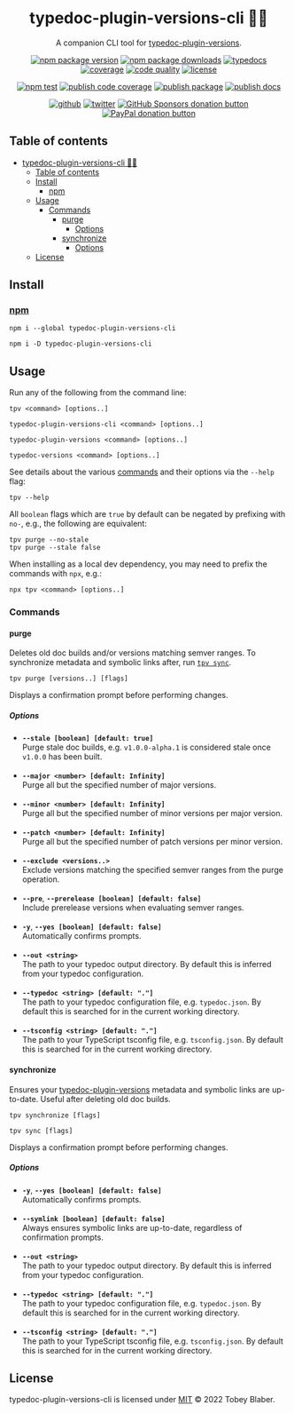 <center>

# typedoc-plugin-versions-cli 🧑‍💻

A companion CLI tool for [typedoc-plugin-versions](https://citkane.github.io/typedoc-plugin-versions).

[![npm package version](https://img.shields.io/npm/v/typedoc-plugin-versions-cli.svg?logo=npm&label&labelColor=222&style=flat-square)](https://npmjs.org/package/typedoc-plugin-versions-cli "View typedoc-plugin-versions-cli on npm") [![npm package downloads](https://img.shields.io/npm/dw/typedoc-plugin-versions-cli.svg?logo=npm&labelColor=222&style=flat-square)](https://npmjs.org/package/typedoc-plugin-versions-cli "View typedoc-plugin-versions-cli on npm") [![typedocs](https://img.shields.io/badge/docs-informational.svg?logo=typescript&labelColor=222&style=flat-square)](https://toebeann.github.io/typedoc-plugin-versions-cli "Read the documentation on Github Pages") [![coverage](https://img.shields.io/codecov/c/github/toebeann/typedoc-plugin-versions-cli.svg?logo=codecov&labelColor=222&style=flat-square)](https://codecov.io/gh/toebeann/typedoc-plugin-versions-cli "View code coverage on Codecov") [![code quality](https://img.shields.io/codefactor/grade/github/toebeann/typedoc-plugin-versions-cli.svg?logo=codefactor&labelColor=222&style=flat-square)](https://www.codefactor.io/repository/github/toebeann/typedoc-plugin-versions-cli "View code quality on CodeFactor") [![license](https://img.shields.io/github/license/toebeann/typedoc-plugin-versions-cli.svg?color=informational&labelColor=222&style=flat-square)](https://github.com/toebeann/typedoc-plugin-versions-cli/blob/main/LICENSE "View the license on GitHub")

[![npm test](https://img.shields.io/github/workflow/status/toebeann/typedoc-plugin-versions-cli/npm%20test.svg?logo=github&logoColor=aaa&label=npm%20test&labelColor=222&style=flat-square)](https://github.com/toebeann/typedoc-plugin-versions-cli/actions/workflows/npm-test.yml "View npm test on GitHub Actions") [![publish code coverage](https://img.shields.io/github/workflow/status/toebeann/typedoc-plugin-versions-cli/publish%20code%20coverage.svg?logo=github&logoColor=aaa&label=publish%20code%20coverage&labelColor=222&style=flat-square)](https://github.com/toebeann/typedoc-plugin-versions-cli/actions/workflows/publish-code-coverage.yml "View publish code coverage on GitHub Actions") [![publish package](https://img.shields.io/github/workflow/status/toebeann/typedoc-plugin-versions-cli/publish%20package.svg?logo=github&logoColor=aaa&label=publish%20package&labelColor=222&style=flat-square)](https://github.com/toebeann/typedoc-plugin-versions-cli/actions/workflows/publish-package.yml "View publish package on GitHub Actions") [![publish docs](https://img.shields.io/github/workflow/status/toebeann/typedoc-plugin-versions-cli/publish%20docs.svg?logo=github&logoColor=aaa&label=publish%20docs&labelColor=222&style=flat-square)](https://github.com/toebeann/typedoc-plugin-versions-cli/actions/workflows/publish-docs.yml "View publish docs on GitHub Actions")

[![github](https://img.shields.io/badge/source-informational.svg?logo=github&labelColor=222&style=flat-square)](https://github.com/toebeann/typedoc-plugin-versions-cli "View typedoc-plugin-versions-cli on GitHub") [![twitter](https://img.shields.io/badge/follow-blue.svg?logo=twitter&label&labelColor=222&style=flat-square)](https://twitter.com/toebean__ "Follow @toebean__ on Twitter") [![GitHub Sponsors donation button](https://img.shields.io/badge/sponsor-e5b.svg?logo=github%20sponsors&labelColor=222&style=flat-square)](https://github.com/sponsors/toebeann "Sponsor typedoc-plugin-versions-cli on GitHub") [![PayPal donation button](https://img.shields.io/badge/donate-e5b.svg?logo=paypal&labelColor=222&style=flat-square)](https://paypal.me/tobeyblaber "Donate to typedoc-plugin-versions-cli with PayPal")

</center>

## Table of contents

- [typedoc-plugin-versions-cli 🧑‍💻](#typedoc-plugin-versions-cli-)
  - [Table of contents](#table-of-contents)
  - [Install](#install)
    - [npm](#npm)
  - [Usage](#usage)
    - [Commands](#commands)
      - [purge](#purge)
        - [Options](#options)
      - [synchronize](#synchronize)
        - [Options](#options-1)
  - [License](#license)

## Install

### [npm](https://www.npmjs.com/package/typedoc-plugin-versions-cli "npm is a package manager for JavaScript")

```text
npm i --global typedoc-plugin-versions-cli
```

```text
npm i -D typedoc-plugin-versions-cli
```

## Usage

Run any of the following from the command line:

```text
tpv <command> [options..]
```

```text
typedoc-plugin-versions-cli <command> [options..]
```

```text
typedoc-plugin-versions <command> [options..]
```

```text
typedoc-versions <command> [options..]
```

See details about the various [commands](#commands) and their options via the `--help` flag:

```text
tpv --help
```

All `boolean` flags which are `true` by default can be negated by prefixing with `no-`, e.g., the following are equivalent:

```text
tpv purge --no-stale
tpv purge --stale false
```

When installing as a local dev dependency, you may need to prefix the commands with `npx`, e.g.:

```text
npx tpv <command> [options..]
```

### Commands

#### purge

Deletes old doc builds and/or versions matching semver ranges. To synchronize metadata and symbolic links after, run [`tpv sync`](#synchronize).

```text
tpv purge [versions..] [flags]
```

Displays a confirmation prompt before performing changes.

##### Options

- **`--stale [boolean] [default: true]`**<br/>Purge stale doc builds, e.g. `v1.0.0-alpha.1` is considered stale once `v1.0.0` has been built.<br/><br/>
- **`--major <number> [default: Infinity]`**<br/>Purge all but the specified number of major versions.<br/><br/>
- **`--minor <number> [default: Infinity]`**<br/>Purge all but the specified number of minor versions per major version.<br/><br/>
- **`--patch <number> [default: Infinity]`**<br/>Purge all but the specified number of patch versions per minor version.<br/><br/>
- **`--exclude <versions..>`**<br/>Exclude versions matching the specified semver ranges from the purge operation.<br/><br/>
- **`--pre`**, **`--prerelease [boolean] [default: false]`**<br/>Include prerelease versions when evaluating semver ranges.<br/><br/>
- **`-y`**, **`--yes [boolean] [default: false]`**<br/>Automatically confirms prompts.<br/><br/>
- **`--out <string>`**<br/>The path to your typedoc output directory. By default this is inferred from your typedoc configuration.<br/><br/>
- **`--typedoc <string> [default: "."]`**<br/>The path to your typedoc configuration file, e.g. `typedoc.json`. By default this is searched for in the current working directory.<br/><br/>
- **`--tsconfig <string> [default: "."]`**<br/>The path to your TypeScript tsconfig file, e.g. `tsconfig.json`. By default this is searched for in the current working directory.

#### synchronize

Ensures your [typedoc-plugin-versions](https://citkane.github.io/typedoc-plugin-versions) metadata and symbolic links are up-to-date. Useful after deleting old doc builds.

```text
tpv synchronize [flags]
```

```text
tpv sync [flags]
```

Displays a confirmation prompt before performing changes.

##### Options

- **`-y`**, **`--yes [boolean] [default: false]`**<br/>Automatically confirms prompts.<br/><br/>
- **`--symlink [boolean] [default: false]`**<br/>Always ensures symbolic links are up-to-date, regardless of confirmation prompts.<br/><br/>
- **`--out <string>`**<br/>The path to your typedoc output directory. By default this is inferred from your typedoc configuration.<br/><br/>
- **`--typedoc <string> [default: "."]`**<br/>The path to your typedoc configuration file, e.g. `typedoc.json`. By default this is searched for in the current working directory.<br/><br/>
- **`--tsconfig <string> [default: "."]`**<br/>The path to your TypeScript tsconfig file, e.g. `tsconfig.json`. By default this is searched for in the current working directory.

## License

typedoc-plugin-versions-cli is licensed under [MIT](https://github.com/toebeann/typedoc-plugin-versions-cli/blob/main/LICENSE) © 2022 Tobey Blaber.
